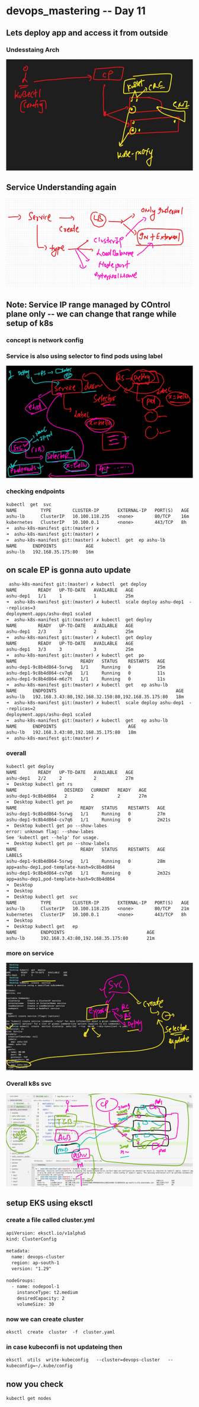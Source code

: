 # devops_mastering -- Day 11

## Lets deploy app and access it from outside 

### Undesstaing Arch 

<img src="arch1.png">

## Service Understanding again 

<img src="svc11.png">

## Note: Service IP range managed by COntrol plane only -- we can change that range while setup of k8s 
### concept is network config 

### Service is also using selector to find pods using label 

<img src="svc2.png">

### checking endpoints 

```
kubectl  get  svc
NAME         TYPE        CLUSTER-IP       EXTERNAL-IP   PORT(S)   AGE
ashu-lb      ClusterIP   10.100.118.235   <none>        80/TCP    16m
kubernetes   ClusterIP   10.100.0.1       <none>        443/TCP   8h
➜  ashu-k8s-manifest git:(master) ✗ 
➜  ashu-k8s-manifest git:(master) ✗ 
➜  ashu-k8s-manifest git:(master) ✗ kubectl  get  ep ashu-lb 
NAME      ENDPOINTS           AGE
ashu-lb   192.168.35.175:80   16m

```

##  on scale EP is gonna auto update

```
 ashu-k8s-manifest git:(master) ✗ kubectl  get deploy
NAME        READY   UP-TO-DATE   AVAILABLE   AGE
ashu-dep1   1/1     1            1           25m
➜  ashu-k8s-manifest git:(master) ✗ kubectl  scale deploy ashu-dep1  --replicas=3
deployment.apps/ashu-dep1 scaled
➜  ashu-k8s-manifest git:(master) ✗ kubectl  get deploy                          
NAME        READY   UP-TO-DATE   AVAILABLE   AGE
ashu-dep1   2/3     3            2           25m
➜  ashu-k8s-manifest git:(master) ✗ kubectl  get deploy
NAME        READY   UP-TO-DATE   AVAILABLE   AGE
ashu-dep1   3/3     3            3           25m
➜  ashu-k8s-manifest git:(master) ✗ kubectl  get  po   
NAME                        READY   STATUS    RESTARTS   AGE
ashu-dep1-9c8b4d864-5srwg   1/1     Running   0          25m
ashu-dep1-9c8b4d864-cv7q6   1/1     Running   0          11s
ashu-dep1-9c8b4d864-m6z7t   1/1     Running   0          11s
➜  ashu-k8s-manifest git:(master) ✗ kubectl  get   ep ashu-lb 
NAME      ENDPOINTS                                             AGE
ashu-lb   192.168.3.43:80,192.168.32.150:80,192.168.35.175:80   18m
➜  ashu-k8s-manifest git:(master) ✗ kubectl  scale deploy ashu-dep1  --replicas=2
deployment.apps/ashu-dep1 scaled
➜  ashu-k8s-manifest git:(master) ✗ kubectl  get   ep ashu-lb                    
NAME      ENDPOINTS                           AGE
ashu-lb   192.168.3.43:80,192.168.35.175:80   18m
➜  ashu-k8s-manifest git:(master) ✗ 
```
### overall 

```
kubectl get deploy
NAME        READY   UP-TO-DATE   AVAILABLE   AGE
ashu-dep1   2/2     2            2           27m
➜  Desktop kubectl get rs    
NAME                  DESIRED   CURRENT   READY   AGE
ashu-dep1-9c8b4d864   2         2         2       27m
➜  Desktop kubectl get po
NAME                        READY   STATUS    RESTARTS   AGE
ashu-dep1-9c8b4d864-5srwg   1/1     Running   0          27m
ashu-dep1-9c8b4d864-cv7q6   1/1     Running   0          2m21s
➜  Desktop kubectl get po --show-labes
error: unknown flag: --show-labes
See 'kubectl get --help' for usage.
➜  Desktop kubectl get po --show-labels
NAME                        READY   STATUS    RESTARTS   AGE     LABELS
ashu-dep1-9c8b4d864-5srwg   1/1     Running   0          28m     app=ashu-dep1,pod-template-hash=9c8b4d864
ashu-dep1-9c8b4d864-cv7q6   1/1     Running   0          2m32s   app=ashu-dep1,pod-template-hash=9c8b4d864
➜  Desktop 
➜  Desktop 
➜  Desktop kubectl get  svc
NAME         TYPE        CLUSTER-IP       EXTERNAL-IP   PORT(S)   AGE
ashu-lb      ClusterIP   10.100.118.235   <none>        80/TCP    21m
kubernetes   ClusterIP   10.100.0.1       <none>        443/TCP   8h
➜  Desktop 
➜  Desktop kubectl get   ep 
NAME         ENDPOINTS                               AGE
ashu-lb      192.168.3.43:80,192.168.35.175:80       21m

```

### more on service 

<img src="svc9.png">

### Overall k8s svc 

<img src="svc10.png">


## setup EKS using eksctl 

### create a file called cluster.yml

```
apiVersion: eksctl.io/v1alpha5
kind: ClusterConfig

metadata:
  name: devops-cluster
  region: ap-south-1
  version: "1.29"

nodeGroups:
  - name: nodepool-1
    instanceType: t2.medium
    desiredCapacity: 2
    volumeSize: 30
```

### now we can create cluster 

```
eksctl  create  cluster  -f  cluster.yaml 
```

### in case kubeconfi is not updateing then 

```
eksctl  utils  write-kubeconfig   --cluster=devops-cluster   --kubeconfig=~/.kube/config 
```

## now you check 

```
kubectl get nodes
```


